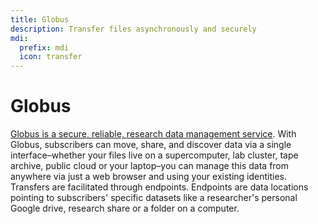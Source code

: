 ```yaml
---
title: Globus
description: Transfer files asynchronously and securely
mdi:
  prefix: mdi
  icon: transfer
---
```

# Globus

[Globus is a secure, reliable, research data management service](https://www.globus.org/data-transfer). With Globus, subscribers can move, share, and discover data via a single interface–whether your files live on a supercomputer, lab cluster, tape archive, public cloud or your laptop–you can manage this data from anywhere via just a web browser and using your existing identities. Transfers are facilitated through endpoints. Endpoints are data locations pointing to subscribers' specific datasets like a researcher's personal Google drive, research share or a folder on a computer.

